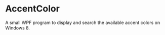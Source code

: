 AccentColor
===========

A small WPF program to display and search the available accent colors on Windows 8.
